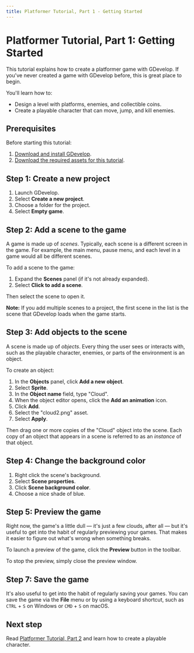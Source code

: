 ```yaml
---
title: Platformer Tutorial, Part 1 - Getting Started
---
```

# Platformer Tutorial, Part 1: Getting Started

This tutorial explains how to create a platformer game with GDevelop. If you've never created a game with GDevelop before, this is great place to begin.

You'll learn how to:

* Design a level with platforms, enemies, and collectible coins.
* Create a playable character that can move, jump, and kill enemies.

## Prerequisites

Before starting this tutorial:

1. [Download and install GDevelop](#).
2. [Download the required assets for this tutorial](#).

## Step 1: Create a new project

1. Launch GDevelop.
2. Select **Create a new project**.
3. Choose a folder for the project.
4. Select **Empty game**.

## Step 2: Add a scene to the game

A game is made up of *scenes*. Typically, each scene is a different screen in the game. For example, the main menu, pause menu, and each level in a game would all be different scenes.

To add a scene to the game:

1. Expand the **Scenes** panel (if it's not already expanded).
2. Select **Click to add a scene**.

Then select the scene to open it.

**Note:** If you add multiple scenes to a project, the first scene in the list is the scene that GDevelop loads when the game starts.

## Step 3: Add objects to the scene

A scene is made up of *objects*. Every thing the user sees or interacts with, such as the playable character, enemies, or parts of the environment is an object.

To create an object:

1. In the **Objects** panel, click **Add a new object**.
2. Select **Sprite**.
3. In the **Object name** field, type "Cloud".
4. When the object editor opens, click the **Add an animation** icon.
5. Click **Add**.
6. Select the "cloud2.png" asset.
7. Select **Apply**.

Then drag one or more copies of the "Cloud" object into the scene. Each copy of an object that appears in a scene is referred to as an *instance* of that object.

## Step 4: Change the background color

1. Right click the scene's background.
2. Select **Scene properties**.
3. Click **Scene background color**.
4. Choose a nice shade of blue.

## Step 5: Preview the game

Right now, the game's a little dull — it's just a few clouds, after all — but it's useful to get into the habit of regularly previewing your games. That makes it easier to figure out what's wrong when something breaks.

To launch a preview of the game, click the **Preview** button in the toolbar.

To stop the preview, simply close the preview window.

## Step 7: Save the game

It's also useful to get into the habit of regularly saving your games. You can save the game via the **File** menu or by using a keyboard shortcut, such as `CTRL` + `S` on Windows or `CMD` + `S` on macOS.

## Next step

Read [Platformer Tutorial, Part 2](#) and learn how to create a playable character.